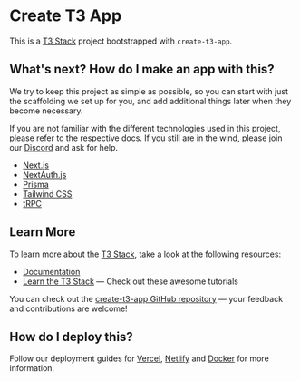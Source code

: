 # Create T3 App

This is a [T3 Stack](https://create.t3.gg/) project bootstrapped with
`create-t3-app`.

## What's next? How do I make an app with this?

We try to keep this project as simple as possible, so you can start with just
the scaffolding we set up for you, and add additional things later when they
become necessary.

If you are not familiar with the different technologies used in this project,
please refer to the respective docs. If you still are in the wind, please join
our [Discord](https://t3.gg/discord) and ask for help.

- [Next.js](https://nextjs.org)
- [NextAuth.js](https://next-auth.js.org)
- [Prisma](https://prisma.io)
- [Tailwind CSS](https://tailwindcss.com)
- [tRPC](https://trpc.io)

## Learn More

To learn more about the [T3 Stack](https://create.t3.gg/), take a look at the
following resources:

- [Documentation](https://create.t3.gg/)
- [Learn the T3 Stack](https://create.t3.gg/en/faq#what-learning-resources-are-currently-available)
  — Check out these awesome tutorials

You can check out the
[create-t3-app GitHub repository](https://github.com/t3-oss/create-t3-app) —
your feedback and contributions are welcome!

## How do I deploy this?

Follow our deployment guides for
[Vercel](https://create.t3.gg/en/deployment/vercel),
[Netlify](https://create.t3.gg/en/deployment/netlify) and
[Docker](https://create.t3.gg/en/deployment/docker) for more information.
